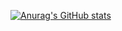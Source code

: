 [![Anurag's GitHub stats](https://github-readme-stats.vercel.app/api?username=alexinabox)](https://github.com/anuraghazra/github-readme-stats)
